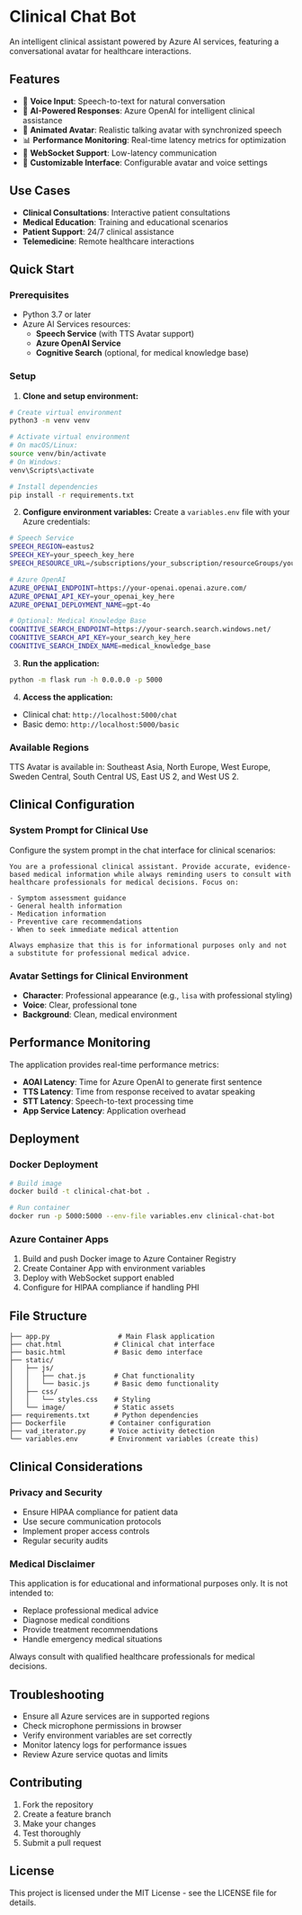 # Clinical Chat Bot

An intelligent clinical assistant powered by Azure AI services, featuring a conversational avatar for healthcare interactions.

## Features

- 🎤 **Voice Input**: Speech-to-text for natural conversation
- 🤖 **AI-Powered Responses**: Azure OpenAI for intelligent clinical assistance
- 👤 **Animated Avatar**: Realistic talking avatar with synchronized speech
- 📊 **Performance Monitoring**: Real-time latency metrics for optimization
- 🔄 **WebSocket Support**: Low-latency communication
- 🎨 **Customizable Interface**: Configurable avatar and voice settings

## Use Cases

- **Clinical Consultations**: Interactive patient consultations
- **Medical Education**: Training and educational scenarios
- **Patient Support**: 24/7 clinical assistance
- **Telemedicine**: Remote healthcare interactions

## Quick Start

### Prerequisites
- Python 3.7 or later
- Azure AI Services resources:
  - **Speech Service** (with TTS Avatar support)
  - **Azure OpenAI Service** 
  - **Cognitive Search** (optional, for medical knowledge base)

### Setup

1. **Clone and setup environment:**
```bash
# Create virtual environment
python3 -m venv venv

# Activate virtual environment
# On macOS/Linux:
source venv/bin/activate
# On Windows:
venv\Scripts\activate

# Install dependencies
pip install -r requirements.txt
```

2. **Configure environment variables:**
Create a `variables.env` file with your Azure credentials:
```bash
# Speech Service
SPEECH_REGION=eastus2
SPEECH_KEY=your_speech_key_here
SPEECH_RESOURCE_URL=/subscriptions/your_subscription/resourceGroups/your_rg/providers/Microsoft.CognitiveServices/accounts/your_account

# Azure OpenAI
AZURE_OPENAI_ENDPOINT=https://your-openai.openai.azure.com/
AZURE_OPENAI_API_KEY=your_openai_key_here
AZURE_OPENAI_DEPLOYMENT_NAME=gpt-4o

# Optional: Medical Knowledge Base
COGNITIVE_SEARCH_ENDPOINT=https://your-search.search.windows.net/
COGNITIVE_SEARCH_API_KEY=your_search_key_here
COGNITIVE_SEARCH_INDEX_NAME=medical_knowledge_base
```

3. **Run the application:**
```bash
python -m flask run -h 0.0.0.0 -p 5000
```

4. **Access the application:**
- Clinical chat: `http://localhost:5000/chat`
- Basic demo: `http://localhost:5000/basic`

### Available Regions
TTS Avatar is available in: Southeast Asia, North Europe, West Europe, Sweden Central, South Central US, East US 2, and West US 2.

## Clinical Configuration

### System Prompt for Clinical Use
Configure the system prompt in the chat interface for clinical scenarios:

```
You are a professional clinical assistant. Provide accurate, evidence-based medical information while always reminding users to consult with healthcare professionals for medical decisions. Focus on:

- Symptom assessment guidance
- General health information
- Medication information
- Preventive care recommendations
- When to seek immediate medical attention

Always emphasize that this is for informational purposes only and not a substitute for professional medical advice.
```

### Avatar Settings for Clinical Environment
- **Character**: Professional appearance (e.g., `lisa` with professional styling)
- **Voice**: Clear, professional tone
- **Background**: Clean, medical environment

## Performance Monitoring

The application provides real-time performance metrics:

- **AOAI Latency**: Time for Azure OpenAI to generate first sentence
- **TTS Latency**: Time from response received to avatar speaking
- **STT Latency**: Speech-to-text processing time
- **App Service Latency**: Application overhead

## Deployment

### Docker Deployment
```bash
# Build image
docker build -t clinical-chat-bot .

# Run container
docker run -p 5000:5000 --env-file variables.env clinical-chat-bot
```

### Azure Container Apps
1. Build and push Docker image to Azure Container Registry
2. Create Container App with environment variables
3. Deploy with WebSocket support enabled
4. Configure for HIPAA compliance if handling PHI

## File Structure

```
├── app.py                 # Main Flask application
├── chat.html             # Clinical chat interface
├── basic.html            # Basic demo interface
├── static/
│   ├── js/
│   │   ├── chat.js       # Chat functionality
│   │   └── basic.js      # Basic demo functionality
│   ├── css/
│   │   └── styles.css    # Styling
│   └── image/            # Static assets
├── requirements.txt      # Python dependencies
├── Dockerfile           # Container configuration
├── vad_iterator.py      # Voice activity detection
└── variables.env        # Environment variables (create this)
```

## Clinical Considerations

### Privacy and Security
- Ensure HIPAA compliance for patient data
- Use secure communication protocols
- Implement proper access controls
- Regular security audits

### Medical Disclaimer
This application is for educational and informational purposes only. It is not intended to:
- Replace professional medical advice
- Diagnose medical conditions
- Provide treatment recommendations
- Handle emergency medical situations

Always consult with qualified healthcare professionals for medical decisions.

## Troubleshooting

- Ensure all Azure services are in supported regions
- Check microphone permissions in browser
- Verify environment variables are set correctly
- Monitor latency logs for performance issues
- Review Azure service quotas and limits

## Contributing

1. Fork the repository
2. Create a feature branch
3. Make your changes
4. Test thoroughly
5. Submit a pull request

## License

This project is licensed under the MIT License - see the LICENSE file for details.
